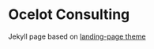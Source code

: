 # Ocelot Consulting
Jekyll page based on [landing-page theme](https://github.com/swcool/landing-page-theme)

